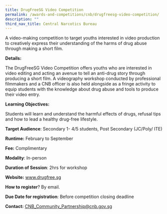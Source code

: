 ```yaml
---
title: DrugFreeSG Video Competition
permalink: /awards-and-competitions/cnb/drugfreesg-video-competition/
description: ""
third_nav_title: Central Narcotics Bureau
---
```

A video-making competition to target youths interested in video production to creatively express their understanding of the harms of drug abuse through making a short film.

**Details:** 

The DrugFreeSG Video Competition offers youths who are interested in video editing and acting an avenue to tell an anti-drug story through producing a short film. A videography workshop conducted by professional filmmakers and a CNB officer is also held alongside as a fringe activity to equip students with the knowledge about drug abuse and tools to produce their video entry.

**Learning Objectives:**

Students will learn and understand the harmful effects of drugs, refusal tips and how to lead a healthy drug-free lifestyle.

**Target Audience**: Secondary 1- 4/5 students, Post Secondary (JC/Poly/ ITE)

**Runtime:** February to September

**Fee:** Complimentary

**Modality**: In-person

**Duration of Session**: 2hrs for workshop

**Website:** www.drugfree.sg

**How to register**? By email.

**Due Date for registration**: Before competition closing deadline

**Contact:** CNB_Community_Partnership@cnb.gov.sg